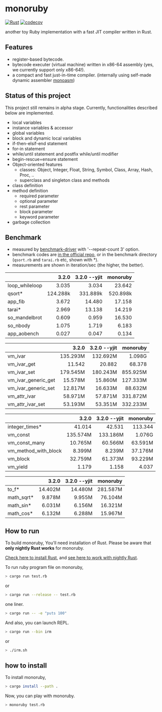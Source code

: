 # monoruby

[![Rust](https://github.com/sisshiki1969/monoruby/actions/workflows/rust.yml/badge.svg?branch=master)](https://github.com/sisshiki1969/monoruby/actions/workflows/rust.yml)
[![codecov](https://codecov.io/gh/sisshiki1969/monoruby/branch/master/graph/badge.svg?token=vAvpafdKER)](https://codecov.io/gh/sisshiki1969/monoruby)

another toy Ruby implementation with a fast JIT compiler written in Rust.

## Features

- register-based bytecode.
- bytecode executer (virtual machine) written in x86-64 assembly (yes, we currently support only x86-64!).
- a compact and fast just-in-time compiler. (internally using self-made dynamic assembler [monoasm](https://github.com/sisshiki1969/monoasm))

## Status of this project

This project still remains in alpha stage. Currently, functionalities described below are implemented.

- local variables
- instance variables & accessor
- global variables
- block and dynamic local variables
- if-then-elsif-end statement
- for-in statement
- while/until statement and postfix while/until modifier
- begin-rescue=ensure statement
- Object-oriented features
  - classes: Object, Integer, Float, String, Symbol, Class, Array, Hash, Proc, ..
  - superclass and singleton class and methods
- class definition
- method definition
  - required parameter
  - optional parameter
  - rest parameter
  - block parameter
  - keyword parameter
- garbage collection

## Benchmark

- measured by [benchmark-driver](https://github.com/benchmark-driver/benchmark-driver) with '--repeat-count 3' option.
- benchmark codes are [in the official repo](https://github.com/ruby/ruby/tree/master/benchmark), or in the benchmark directory (`qsort.rb` and `tarai.rb` etc, shown with *).
- measurements are shown in iteration/sec (the higher, the better).

|                     |   3.2.0| 3.2.0 --yjit|     monoruby|
|:--------------------|-------:|------------:|------------:|
|loop_whileloop       |   3.035|        3.034|       23.642|
|qsort*               |124.288k|     331.889k|     520.898k|
|app_fib              |   3.672|       14.480|       17.158|
|tarai*               |   2.969|       13.138|       14.219|
|so_mandelbrot        |   0.609|        0.959|       16.530|
|so_nbody             |   1.075|        1.719|        6.183|
|app_aobench          |   0.027|        0.047|        0.134|

|                     |   3.2.0| 3.2.0 --yjit|     monoruby|
|:--------------------|-------:|------------:|------------:|
|vm_ivar              |135.293M|     132.692M|       1.098G|
|vm_ivar_get          |  11.542|       20.882|       68.378|
|vm_ivar_set          |179.545M|     180.243M|     855.925M|
|vm_ivar_generic_get  | 15.578M|      15.860M|     127.333M|
|vm_ivar_generic_set  | 12.817M|      16.633M|      88.632M|
|vm_attr_ivar         | 58.971M|      57.871M|     331.872M|
|vm_attr_ivar_set     | 53.193M|      53.351M|     332.233M|

|                     |   3.2.0| 3.2.0 --yjit|     monoruby|
|:--------------------|-------:|------------:|------------:|
|integer_times*       |  41.014|       42.531|      113.344|
|vm_const             |135.574M|     133.186M|       1.076G|
|vm_const_many        | 10.765M|      60.566M|      63.591M|
|vm_method_with_block |  8.399M|       8.239M|      37.176M|
|vm_block             | 32.759M|      61.373M|      93.229M|
|vm_yield             |   1.179|        1.158|        4.037|

|                     |   3.2.0| 3.2.0 --yjit|     monoruby|
|:--------------------|-------:|------------:|------------:|
|to_f*                | 14.402M|      14.480M|     281.587M|
|math_sqrt*           |  9.878M|       9.955M|      76.104M|
|math_sin*            |  6.031M|       6.156M|      16.321M|
|math_cos*            |  6.132M|       6.288M|      15.967M|

## How to run

To build monoruby, You'll need installation of Rust.
Please be aware that **only nightly Rust works** for monoruby.

[Check here to install Rust](https://www.rust-lang.org/ja/tools/install),
and [see here to work with nightly Rust](https://rust-lang.github.io/rustup/concepts/channels.html#working-with-nightly-rust).

To run ruby program file on monoruby,

```sh
> cargo run test.rb
```

or

```sh
> cargo run --release -- test.rb
```

one liner.

```sh
> cargo run -- -e "puts 100"
```

And also, you can launch REPL.

```sh
> cargo run --bin irm
```

or

```sh
> ./irm.sh
```

## how to install

To install monoruby,

```sh
> cargo install --path .
```

Now, you can play with monoruby.

```sh
> monoruby test.rb
```
